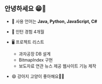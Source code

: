 ## 안녕하세요 😁🙌

  * 🌱 사용 언어는 **Java, Python, JavaScript, C#**
  * 🔭 인턴 경험 4개월
  * 🖥️ 프로젝트 리스트
    - 과자공장 DB 설계
    - BitmapIndex 구현
    - 보도자료 연관 뉴스 제공 웹사이트 기능 제작
          
  * 😄 강아지 고양이 좋아해요🐶😽
  

<!--
**KKimgy013/KKimgy013** is a ✨ _special_ ✨ repository because its `README.md` (this file) appears on your GitHub profile.

Here are some ideas to get you started:


